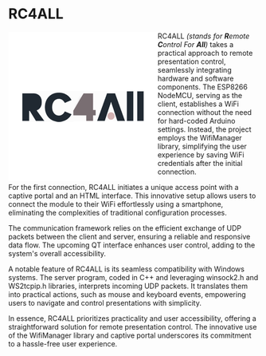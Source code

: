 # RC4ALL



<img src="https://github.com/checkthistape/RC4ALL/blob/main/rc4all_logo2.png" width="300" height="300" align="left" alt="Made by David Krikovtsov"/>

RC4ALL *(stands for **R**emote **C**ontrol For **All**)* takes a practical approach to remote presentation control, seamlessly integrating hardware and software components. The ESP8266 NodeMCU, serving as the client, establishes a WiFi connection without the need for hard-coded Arduino settings. Instead, the project employs the WifiManager library, simplifying the user experience by saving WiFi credentials after the initial connection.

For the first connection, RC4ALL initiates a unique access point with a captive portal and an HTML interface. This innovative setup allows users to connect the module to their WiFi effortlessly using a smartphone, eliminating the complexities of traditional configuration processes.

The communication framework relies on the efficient exchange of UDP packets between the client and server, ensuring a reliable and responsive data flow. The upcoming QT interface enhances user control, adding to the system's overall accessibility.

A notable feature of RC4ALL is its seamless compatibility with Windows systems. The server program, coded in C++ and leveraging winsock2.h and WS2tcpip.h libraries, interprets incoming UDP packets. It translates them into practical actions, such as mouse and keyboard events, empowering users to navigate and control presentations with simplicity.

In essence, RC4ALL prioritizes practicality and user accessibility, offering a straightforward solution for remote presentation control. The innovative use of the WifiManager library and captive portal underscores its commitment to a hassle-free user experience.
